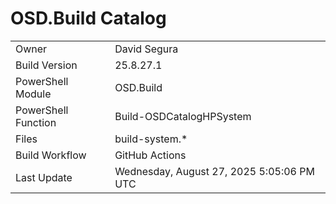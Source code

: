 ﻿# OSD.Build Catalog

| | |
|-|-|
| Owner | David Segura |
| Build Version | 25.8.27.1 |
| PowerShell Module | OSD.Build |
| PowerShell Function | Build-OSDCatalogHPSystem |
| Files | build-system.* |
| Build Workflow | GitHub Actions |
| Last Update | Wednesday, August 27, 2025 5:05:06 PM UTC |
